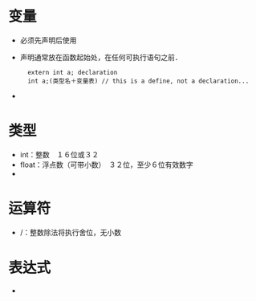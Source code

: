 # 变量

- 必须先声明后使用
- 声明通常放在函数起始处，在任何可执行语句之前．

        extern int a; declaration
        int a;(类型名＋变量表) // this is a define, not a declaration...

-



# 类型

- int：整数　１６位或３２　
- float：浮点数（可带小数）　３２位，至少６位有效数字
- 


# 运算符

- /：整数除法将执行舍位，无小数


# 表达式


-

